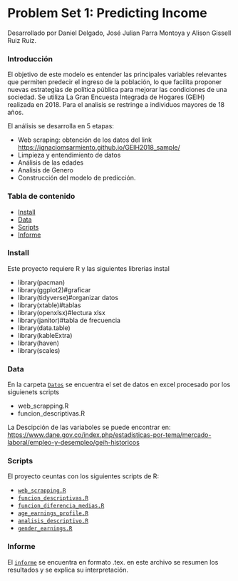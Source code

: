 # Problem Set 1: Predicting Income
Desarrollado por Daniel Delgado, José Julian Parra Montoya y Alison Gissell Ruiz Ruiz.

### Introducción

El objetivo de este modelo es entender las principales variables relevantes que permiten predecir el ingreso de la población, lo que facilita proponer nuevas estrategias de política pública para mejorar las condiciones de una sociedad. Se utiliza La Gran Encuesta Integrada de Hogares (GEIH) realizada en 2018. Para el analisis se restringe a individuos mayores de 18 años. 

El análisis se desarrolla en 5 etapas:

* Web scraping: obtención de los datos del link https://ignaciomsarmiento.github.io/GEIH2018_sample/
* Limpieza y entendimiento de datos
* Análisis de las edades
* Analisis de Genero
* Construcción del modelo de predicción.

### Tabla de contenido
-  [Install](#install)
-  [Data](#data)
-  [Scripts](#scripts)
-  [Informe](#informe)

### Install

Este proyecto requiere R y las siguientes librerias instal

* library(pacman)
* library(ggplot2)#graficar
* library(tidyverse)#organizar datos
* library(xtable)#tablas
* library(openxlsx)#lectura xlsx
* library(janitor)#tabla de frecuencia
* library(data.table)
* library(kableExtra)
* library(haven)
* library(scales)


### Data

En la carpeta [`Datos`](https://github.com/AlisonRuiz/Predicting-Income/tree/main/datos) se encuentra el set de datos en excel procesado por los siguienets scripts

* web_scrapping.R
* funcion_descriptivas.R

La Descipción de las variaboles se puede encontrar en:  https://www.dane.gov.co/index.php/estadisticas-por-tema/mercado-laboral/empleo-y-desempleo/geih-historicos


### Scripts

El proyecto ceuntas con los siguientes scripts de R:

* [`web_scrapping.R`](https://github.com/AlisonRuiz/Predicting-Income/blob/main/scripts/web_scrapping.R)
* [`funcion_descriptivas.R`](https://github.com/AlisonRuiz/Predicting-Income/blob/main/scripts/funcion_descriptivas.R)
* [`funcion_diferencia_medias.R`](https://github.com/AlisonRuiz/Predicting-Income/blob/main/scripts/funcion_diferencia_medias.R)
* [`age_earnings_profile.R`](https://github.com/AlisonRuiz/Predicting-Income/blob/main/scripts/age_earnings_profile.R)
* [`analisis_descriptivo.R`](https://github.com/AlisonRuiz/Predicting-Income/blob/main/scripts/analisis_descriptivo.R)
* [`gender_earnings.R`](https://github.com/AlisonRuiz/Predicting-Income/blob/main/scripts/gender_earnings.R)

### Informe

El [`informe`](https://github.com/AlisonRuiz/Predicting-Income/blob/main/informe/solucion_taller_1.tex) se encuentra en formato .tex. en este archivo se resumen los resultados y se explica su interpretación.
